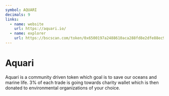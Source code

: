```yaml
---
symbol: AQUARI
decimals: 9
links:
  - name: website
    url: https://aquari.io/
  - name: explorer
    url: https://bscscan.com/token/0x6500197a2488610aca288fd8e2dfe88ec99e596c
---
```


# Aquari

Aquari is a community driven token which goal is to save our oceans and marine life. 3% of each trade is going towards charity wallet which is then donated to environmental organizations of your choice.
